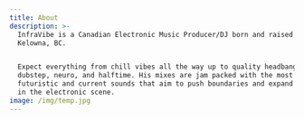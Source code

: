 ```yaml
---
title: About
description: >-
  InfraVibe is a Canadian Electronic Music Producer/DJ born and raised in
  Kelowna, BC.


  Expect everything from chill vibes all the way up to quality headbanging
  dubstep, neuro, and halftime. His mixes are jam packed with the most
  futuristic and current sounds that aim to push boundaries and expand your mind
  in the electronic scene. 
image: /img/temp.jpg
---
```


